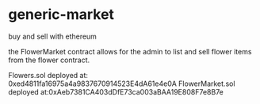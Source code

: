 # generic-market
buy and sell with ethereum

the FlowerMarket contract allows for the admin to list and sell flower items from the flower contract.

Flowers.sol deployed at: 0xed4811fa16975a4a9837670914523E4dA61e4e0A
FlowerMarket.sol deployed at:0xAeb7381CA403dDfE73ca003aBAA19E808F7e8B7e
